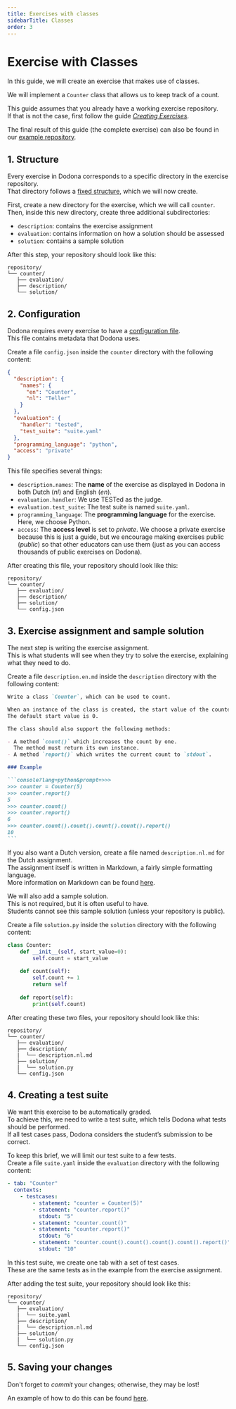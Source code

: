 ```yaml
---
title: Exercises with classes
sidebarTitle: Classes
order: 3
---
```


# Exercise with Classes

In this guide, we will create an exercise that makes use of classes.

We will implement a `Counter` class that allows us to keep track of a count.

This guide assumes that you already have a working exercise repository.  
If that is not the case, first follow the guide [_Creating Exercises_](/en/guides/exercises/creating-exercises/introduction/).

The final result of this guide (the complete exercise) can also be found in our [example repository](https://github.com/dodona-edu/example-exercises/tree/master/tested/class/).

## 1. Structure

Every exercise in Dodona corresponds to a specific directory in the exercise repository.  
That directory follows a [fixed structure](/en/references/exercise-directory-structure), which we will now create.

First, create a new directory for the exercise, which we will call `counter`.  
Then, inside this new directory, create three additional subdirectories:

- `description`: contains the exercise assignment
- `evaluation`: contains information on how a solution should be assessed
- `solution`: contains a sample solution

After this step, your repository should look like this:

```
repository/
└── counter/
   ├── evaluation/
   ├── description/
   └── solution/
```

## 2. Configuration

Dodona requires every exercise to have a [configuration file](/en/references/exercise-config).  
This file contains metadata that Dodona uses.

Create a file `config.json` inside the `counter` directory with the following content:

```json
{
  "description": {
    "names": {
      "en": "Counter",
      "nl": "Teller"
    }
  },
  "evaluation": {
    "handler": "tested",
    "test_suite": "suite.yaml"
  },
  "programming_language": "python",
  "access": "private"
}
```

This file specifies several things:

- `description.names`: The **name** of the exercise as displayed in Dodona in both Dutch (_nl_) and English (_en_).
- `evaluation.handler`: We use TESTed as the judge.
- `evaluation.test_suite`: The test suite is named `suite.yaml`.
- `programming_language`: The **programming language** for the exercise. Here, we choose Python.
- `access`: The **access level** is set to _private_. We choose a private exercise because this is just a guide, but we encourage making exercises public (_public_) so that other educators can use them (just as you can access thousands of public exercises on Dodona).

After creating this file, your repository should look like this:

```
repository/
└── counter/
   ├── evaluation/
   ├── description/
   ├── solution/
   └── config.json
```

## 3. Exercise assignment and sample solution

The next step is writing the exercise assignment.  
This is what students will see when they try to solve the exercise, explaining what they need to do.

Create a file `description.en.md` inside the `description` directory with the following content:

````markdown
Write a class `Counter`, which can be used to count.

When an instance of the class is created, the start value of the counter is passed to the constructor.
The default start value is 0.

The class should also support the following methods:

- A method `count()` which increases the count by one.
  The method must return its own instance.
- A method `report()` which writes the current count to `stdout`.

### Example

```console?lang=python&prompt=>>>
>>> counter = Counter(5)
>>> counter.report()
5
>>> counter.count()
>>> counter.report()
6
>>> counter.count().count().count().count().report()
10
```
````

If you also want a Dutch version, create a file named `description.nl.md` for the Dutch assignment.  
The assignment itself is written in Markdown, a fairly simple formatting language.  
More information on Markdown can be found [here](/en/references/exercise-description).

We will also add a sample solution.  
This is not required, but it is often useful to have.  
Students cannot see this sample solution (unless your repository is public).

Create a file `solution.py` inside the `solution` directory with the following content:

```python
class Counter:
    def __init__(self, start_value=0):
        self.count = start_value
    
    def count(self):
        self.count += 1
        return self
    
    def report(self):
        print(self.count)

```

After creating these two files, your repository should look like this:

```
repository/
└── counter/
   ├── evaluation/
   ├── description/
   |  └── description.nl.md
   ├── solution/
   |  └── solution.py
   └── config.json
```

## 4. Creating a test suite

We want this exercise to be automatically graded.  
To achieve this, we need to write a test suite, which tells Dodona what tests should be performed.  
If all test cases pass, Dodona considers the student’s submission to be correct.

To keep this brief, we will limit our test suite to a few tests.  
Create a file `suite.yaml` inside the `evaluation` directory with the following content:

```yaml
- tab: "Counter"
  contexts:
    - testcases:
        - statement: "counter = Counter(5)"
        - statement: "counter.report()"
          stdout: "5"
        - statement: "counter.count()"
        - statement: "counter.report()"
          stdout: "6"
        - statement: "counter.count().count().count().count().report()"
          stdout: "10"
```

In this test suite, we create one tab with a set of test cases.  
These are the same tests as in the example from the exercise assignment.

After adding the test suite, your repository should look like this:

```
repository/
└── counter/
   ├── evaluation/
   |  └── suite.yaml
   ├── description/
   |  └── description.nl.md
   ├── solution/
   |  └── solution.py
   └── config.json
```

## 5. Saving your changes

Don't forget to _commit_ your changes; otherwise, they may be lost!

An example of how to do this can be found [here](/en/guides/exercises/creating-exercises/exercise/#_5-saving-changes).